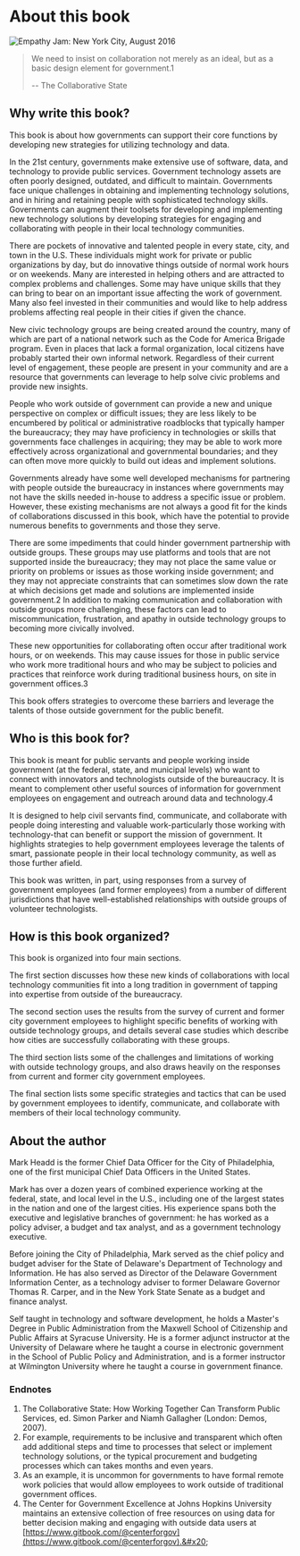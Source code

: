 # About this book

![Empathy Jam: New York City, August 2016](https://raw.githubusercontent.com/mheadd/how-to-talk-to-civic-hackers/master/images/empathy\_jam.jpg)

> We need to insist on collaboration not merely as an ideal, but as a basic design element for government.1
>
> \-- The Collaborative State

## Why write this book?

This book is about how governments can support their core functions by developing new strategies for utilizing technology and data.

In the 21st century, governments make extensive use of software, data, and technology to provide public services. Government technology assets are often poorly designed, outdated, and difficult to maintain. Governments face unique challenges in obtaining and implementing technology solutions, and in hiring and retaining people with sophisticated technology skills. Governments can augment their toolsets for developing and implementing new technology solutions by developing strategies for engaging and collaborating with people in their local technology communities.

There are pockets of innovative and talented people in every state, city, and town in the U.S. These individuals might work for private or public organizations by day, but do innovative things outside of normal work hours or on weekends. Many are interested in helping others and are attracted to complex problems and challenges. Some may have unique skills that they can bring to bear on an important issue affecting the work of government. Many also feel invested in their communities and would like to help address problems affecting real people in their cities if given the chance.

New civic technology groups are being created around the country, many of which are part of a national network such as the Code for America Brigade program. Even in places that lack a formal organization, local citizens have probably started their own informal network. Regardless of their current level of engagement, these people are present in your community and are a resource that governments can leverage to help solve civic problems and provide new insights.

People who work outside of government can provide a new and unique perspective on complex or difficult issues; they are less likely to be encumbered by political or administrative roadblocks that typically hamper the bureaucracy; they may have proficiency in technologies or skills that governments face challenges in acquiring; they may be able to work more effectively across organizational and governmental boundaries; and they can often move more quickly to build out ideas and implement solutions.

Governments already have some well developed mechanisms for partnering with people outside the bureaucracy in instances where governments may not have the skills needed in-house to address a specific issue or problem. However, these existing mechanisms are not always a good fit for the kinds of collaborations discussed in this book, which have the potential to provide numerous benefits to governments and those they serve.

There are some impediments that could hinder government partnership with outside groups. These groups may use platforms and tools that are not supported inside the bureaucracy; they may not place the same value or priority on problems or issues as those working inside government; and they may not appreciate constraints that can sometimes slow down the rate at which decisions get made and solutions are implemented inside government.2 In addition to making communication and collaboration with outside groups more challenging, these factors can lead to miscommunication, frustration, and apathy in outside technology groups to becoming more civically involved.

These new opportunities for collaborating often occur after traditional work hours, or on weekends. This may cause issues for those in public service who work more traditional hours and who may be subject to policies and practices that reinforce work during traditional business hours, on site in government offices.3

This book offers strategies to overcome these barriers and leverage the talents of those outside government for the public benefit.

## Who is this book for?

This book is meant for public servants and people working inside government (at the federal, state, and municipal levels) who want to connect with innovators and technologists outside of the bureaucracy. It is meant to complement other useful sources of information for government employees on engagement and outreach around data and technology.4

It is designed to help civil servants find, communicate, and collaborate with people doing interesting and valuable work-particularly those working with technology-that can benefit or support the mission of government. It highlights strategies to help government employees leverage the talents of smart, passionate people in their local technology community, as well as those further afield.

This book was written, in part, using responses from a survey of government employees (and former employees) from a number of different jurisdictions that have well-established relationships with outside groups of volunteer technologists.

## How is this book organized?

This book is organized into four main sections.

The first section discusses how these new kinds of collaborations with local technology communities fit into a long tradition in government of tapping into expertise from outside of the bureaucracy.

The second section uses the results from the survey of current and former city government employees to highlight specific benefits of working with outside technology groups, and details several case studies which describe how cities are successfully collaborating with these groups.

The third section lists some of the challenges and limitations of working with outside technology groups, and also draws heavily on the responses from current and former city government employees.

The final section lists some specific strategies and tactics that can be used by government employees to identify, communicate, and collaborate with members of their local technology community.

## About the author

Mark Headd is the former Chief Data Officer for the City of Philadelphia, one of the first municipal Chief Data Officers in the United States.

Mark has over a dozen years of combined experience working at the federal, state, and local level in the U.S., including one of the largest states in the nation and one of the largest cities. His experience spans both the executive and legislative branches of government: he has worked as a policy adviser, a budget and tax analyst, and as a government technology executive.

Before joining the City of Philadelphia, Mark served as the chief policy and budget adviser for the State of Delaware's Department of Technology and Information. He has also served as Director of the Delaware Government Information Center, as a technology adviser to former Delaware Governor Thomas R. Carper, and in the New York State Senate as a budget and finance analyst.

Self taught in technology and software development, he holds a Master's Degree in Public Administration from the Maxwell School of Citizenship and Public Affairs at Syracuse University. He is a former adjunct instructor at the University of Delaware where he taught a course in electronic government in the School of Public Policy and Administration, and is a former instructor at Wilmington University where he taught a course in government finance.

### Endnotes

1. The Collaborative State: How Working Together Can Transform Public Services, ed. Simon Parker and Niamh Gallagher (London: Demos, 2007).&#x20;
2. For example, requirements to be inclusive and transparent which often add additional steps and time to processes that select or implement technology solutions, or the typical procurement and budgeting processes which can takes months and even years.
3. As an example, it is uncommon for governments to have formal remote work policies that would allow employees to work outside of traditional government offices.
4. The Center for Government Excellence at Johns Hopkins University maintains an extensive collection of free resources on using data for better decision making and engaging with outside data users at [https://www.gitbook.com/@centerforgov](https://www.gitbook.com/@centerforgov).&#x20;
